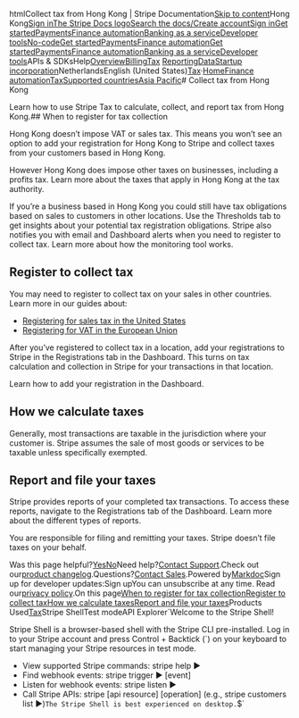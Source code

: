 htmlCollect tax from Hong Kong | Stripe Documentation[Skip to content](#main-content)Hong Kong[Sign in](https://dashboard.stripe.com/login?redirect=https%3A%2F%2Fdocs.stripe.com%2Ftax%2Fsupported-countries%2Fasia-pacific%2Fhong-kong)[The Stripe Docs logo](/)[Search the docs/](#)[Create account](https://dashboard.stripe.com/register)[Sign in](https://dashboard.stripe.com/login?redirect=https%3A%2F%2Fdocs.stripe.com%2Ftax%2Fsupported-countries%2Fasia-pacific%2Fhong-kong)[Get started](/get-started)[Payments](/payments)[Finance automation](/finance-automation)[Banking as a service](/financial-services)[Developer tools](/development)[No-code](/no-code)[Get started](/get-started)[Payments](/payments)[Finance automation](/finance-automation)[](#)[Get started](/get-started)[Payments](/payments)[Finance automation](/finance-automation)[Banking as a service](/financial-services)[Developer tools](/development)[](#)APIs & SDKsHelp[Overview](/docs/finance-automation)[Billing](#)[Tax](#)
[Reporting](#)[Data](#)[Startup incorporation](#)NetherlandsEnglish (United States)[](#)[](#)[Tax](/tax)·[Home](/docs)[Finance automation](/docs/finance-automation)[Tax](/docs/tax)[Supported countries](/docs/tax/supported-countries)[Asia Pacific](/docs/tax/supported-countries/asia-pacific)# Collect tax from Hong Kong

Learn how to use Stripe Tax to calculate, collect, and report tax from Hong Kong.## When to register for tax collection

Hong Kong doesn’t impose VAT or sales tax. This means you won’t see an option to add your registration for Hong Kong to Stripe and collect taxes from your customers based in Hong Kong.

However Hong Kong does impose other taxes on businesses, including a profits tax. Learn more about the taxes that apply in Hong Kong at the tax authority.

If you’re a business based in Hong Kong you could still have tax obligations based on sales to customers in other locations. Use the Thresholds tab to get insights about your potential tax registration obligations. Stripe also notifies you with email and Dashboard alerts when you need to register to collect tax. Learn more about how the monitoring tool works.

## Register to collect tax

You may need to register to collect tax on your sales in other countries. Learn more in our guides about:

- [Registering for sales tax in the United States](https://stripe.com/guides/sales-tax-registration-process-us)
- [Registering for VAT in the European Union](https://stripe.com/guides/tax-registration-process-europe)

After you’ve registered to collect tax in a location, add your registrations to Stripe in the Registrations tab in the Dashboard. This turns on tax calculation and collection in Stripe for your transactions in that location.

Learn how to add your registration in the Dashboard.

## How we calculate taxes

Generally, most transactions are taxable in the jurisdiction where your customer is. Stripe assumes the sale of most goods or services to be taxable unless specifically exempted.

## Report and file your taxes

Stripe provides reports of your completed tax transactions. To access these reports, navigate to the Registrations tab of the Dashboard. Learn more about the different types of reports.

You are responsible for filing and remitting your taxes. Stripe doesn’t file taxes on your behalf.

Was this page helpful?[Yes](#)[No](#)Need help?[Contact Support](https://support.stripe.com/).Check out our[product changelog](https://stripe.com/blog/changelog).Questions?[Contact Sales](https://stripe.com/contact/sales).Powered by[Markdoc](https://markdoc.dev)Sign up for developer updates:Sign upYou can unsubscribe at any time. Read our[privacy policy](https://stripe.com/privacy).On this page[When to register for tax collection](#when-to-register-for-tax-collection)[Register to collect tax](#register-to-collect-tax)[How we calculate taxes](#how-we-calculate-taxes)[Report and file your taxes](#report-and-file-your-taxes)Products Used[Tax](/tax)Stripe ShellTest modeAPI Explorer[](https://stripe.com/docs/stripe-cli#install)`Welcome to the Stripe Shell!

Stripe Shell is a browser-based shell with the Stripe CLI pre-installed. Log in to your
Stripe account and press Control + Backtick (`) on your keyboard to start managing your Stripe
resources in test mode.

- View supported Stripe commands: stripe help ▶️
- Find webhook events: stripe trigger ▶️ [event]
- Listen for webhook events: stripe listen ▶
- Call Stripe APIs: stripe [api resource] [operation] (e.g., stripe customers list ▶️)`The Stripe Shell is best experienced on desktop.`$`